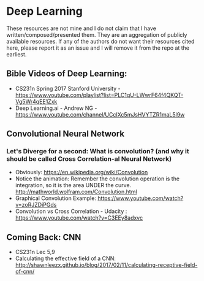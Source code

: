 # Deep Learning
These resources are not mine and I do not claim that I have written/composed/presented them. They are an aggregation of publicly available resources. If any of the authors do not want their resources cited here, please report it as an issue and I will remove it from the repo at the earliest.

## Bible Videos of Deep Learning:
* CS231n Spring 2017 Stanford University - https://www.youtube.com/playlist?list=PLC1qU-LWwrF64f4QKQT-Vg5Wr4qEE1Zxk
* Deep Learning.ai - Andrew NG - https://www.youtube.com/channel/UCcIXc5mJsHVYTZR1maL5l9w

## Convolutional Neural Network
### Let's Diverge for a second: What is convolution? (and why it should be called Cross Correlation-al Neural Network)
* Obviously: https://en.wikipedia.org/wiki/Convolution
* Notice the animation: Remember the convolution operation is the integration, so it is the area UNDER the curve.
http://mathworld.wolfram.com/Convolution.html
* Graphical Convolution Example: https://www.youtube.com/watch?v=zoRJZDiPGds
* Convolution vs Cross Correlation - Udacity : https://www.youtube.com/watch?v=C3EEy8adxvc
## Coming Back: CNN
* CS231n Lec 5,9
* Calculating the effective field of a CNN: http://shawnleezx.github.io/blog/2017/02/11/calculating-receptive-field-of-cnn/

